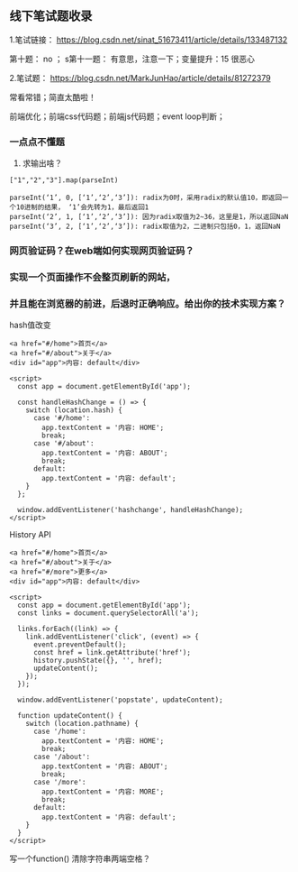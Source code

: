 ## 线下笔试题收录

1.笔试链接： https://blog.csdn.net/sinat_51673411/article/details/133487132

第十题： no ； s第十一题： 有意思，注意一下；变量提升：15 很恶心

2.笔试题： https://blog.csdn.net/MarkJunHao/article/details/81272379

常看常错；简直太酷啦！





前端优化；前端css代码题；前端js代码题；event loop判断；


### 一点点不懂题

1. 求输出啥？

```
["1","2","3"].map(parseInt)   
```

```
parseInt(‘1’, 0, [‘1’,‘2’,‘3’]): radix为0时，采用radix的默认值10，即返回一个10进制的结果， ‘1’会先转为1，最后返回1
parseInt(‘2’, 1, [‘1’,‘2’,‘3’]): 因为radix取值为2~36，这里是1，所以返回NaN
parseInt(‘3’, 2, [‘1’,‘2’,‘3’]): radix取值为2，二进制只包括0，1，返回NaN
```



### **网页验证码**？在web端如何实现网页验证码？



### 实现一个页面操作不会整页刷新的网站，

### 并且能在浏览器的前进，后退时正确响应。给出你的技术实现方案？

hash值改变

```
<a href="#/home">首页</a>
<a href="#/about">关于</a>
<div id="app">内容: default</div>

<script>
  const app = document.getElementById('app');

  const handleHashChange = () => {
    switch (location.hash) {
      case '#/home':
        app.textContent = '内容: HOME';
        break;
      case '#/about':
        app.textContent = '内容: ABOUT';
        break;
      default:
        app.textContent = '内容: default';
    }
  };

  window.addEventListener('hashchange', handleHashChange);
</script>
```

History API

```
<a href="#/home">首页</a>
<a href="#/about">关于</a>
<a href="#/more">更多</a>
<div id="app">内容: default</div>

<script>
  const app = document.getElementById('app');
  const links = document.querySelectorAll('a');

  links.forEach((link) => {
    link.addEventListener('click', (event) => {
      event.preventDefault();
      const href = link.getAttribute('href');
      history.pushState({}, '', href);
      updateContent();
    });
  });

  window.addEventListener('popstate', updateContent);

  function updateContent() {
    switch (location.pathname) {
      case '/home':
        app.textContent = '内容: HOME';
        break;
      case '/about':
        app.textContent = '内容: ABOUT';
        break;
      case '/more':
        app.textContent = '内容: MORE';
        break;
      default:
        app.textContent = '内容: default';
    }
  }
</script>
```



写一个function() 清除字符串两端空格？
